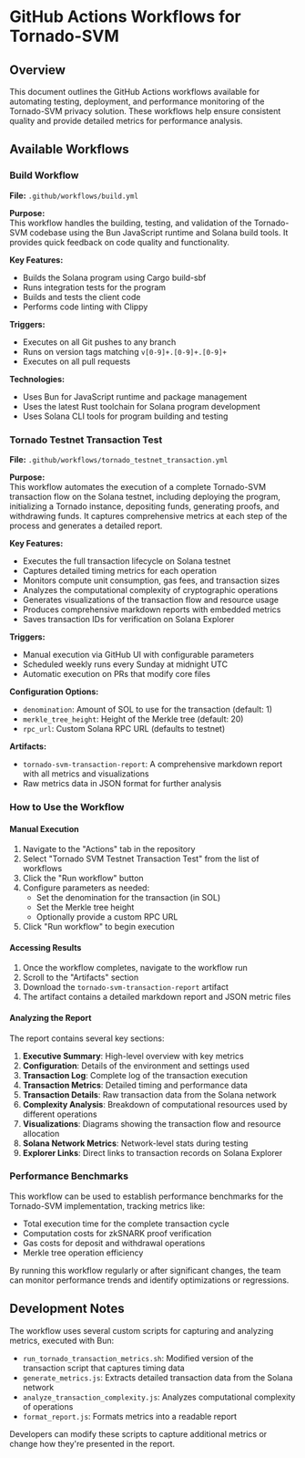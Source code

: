 # GitHub Actions Workflows for Tornado-SVM

## Overview

This document outlines the GitHub Actions workflows available for automating testing, deployment, and performance monitoring of the Tornado-SVM privacy solution. These workflows help ensure consistent quality and provide detailed metrics for performance analysis.

## Available Workflows

### Build Workflow

**File:** `.github/workflows/build.yml`

**Purpose:**  
This workflow handles the building, testing, and validation of the Tornado-SVM codebase using the Bun JavaScript runtime and Solana build tools. It provides quick feedback on code quality and functionality.

**Key Features:**
- Builds the Solana program using Cargo build-sbf
- Runs integration tests for the program
- Builds and tests the client code
- Performs code linting with Clippy

**Triggers:**
- Executes on all Git pushes to any branch
- Runs on version tags matching `v[0-9]+.[0-9]+.[0-9]+`
- Executes on all pull requests

**Technologies:**
- Uses Bun for JavaScript runtime and package management
- Uses the latest Rust toolchain for Solana program development
- Uses Solana CLI tools for program building and testing

### Tornado Testnet Transaction Test

**File:** `.github/workflows/tornado_testnet_transaction.yml`

**Purpose:**  
This workflow automates the execution of a complete Tornado-SVM transaction flow on the Solana testnet, including deploying the program, initializing a Tornado instance, depositing funds, generating proofs, and withdrawing funds. It captures comprehensive metrics at each step of the process and generates a detailed report.

**Key Features:**
- Executes the full transaction lifecycle on Solana testnet
- Captures detailed timing metrics for each operation
- Monitors compute unit consumption, gas fees, and transaction sizes
- Analyzes the computational complexity of cryptographic operations
- Generates visualizations of the transaction flow and resource usage
- Produces comprehensive markdown reports with embedded metrics
- Saves transaction IDs for verification on Solana Explorer

**Triggers:**
- Manual execution via GitHub UI with configurable parameters
- Scheduled weekly runs every Sunday at midnight UTC
- Automatic execution on PRs that modify core files

**Configuration Options:**
- `denomination`: Amount of SOL to use for the transaction (default: 1)
- `merkle_tree_height`: Height of the Merkle tree (default: 20)
- `rpc_url`: Custom Solana RPC URL (defaults to testnet)

**Artifacts:**
- `tornado-svm-transaction-report`: A comprehensive markdown report with all metrics and visualizations
- Raw metrics data in JSON format for further analysis

### How to Use the Workflow

#### Manual Execution

1. Navigate to the "Actions" tab in the repository
2. Select "Tornado SVM Testnet Transaction Test" from the list of workflows
3. Click the "Run workflow" button
4. Configure parameters as needed:
   - Set the denomination for the transaction (in SOL)
   - Set the Merkle tree height
   - Optionally provide a custom RPC URL
5. Click "Run workflow" to begin execution

#### Accessing Results

1. Once the workflow completes, navigate to the workflow run
2. Scroll to the "Artifacts" section
3. Download the `tornado-svm-transaction-report` artifact
4. The artifact contains a detailed markdown report and JSON metric files

#### Analyzing the Report

The report contains several key sections:

1. **Executive Summary**: High-level overview with key metrics
2. **Configuration**: Details of the environment and settings used
3. **Transaction Log**: Complete log of the transaction execution
4. **Transaction Metrics**: Detailed timing and performance data
5. **Transaction Details**: Raw transaction data from the Solana network
6. **Complexity Analysis**: Breakdown of computational resources used by different operations
7. **Visualizations**: Diagrams showing the transaction flow and resource allocation
8. **Solana Network Metrics**: Network-level stats during testing
9. **Explorer Links**: Direct links to transaction records on Solana Explorer

### Performance Benchmarks

This workflow can be used to establish performance benchmarks for the Tornado-SVM implementation, tracking metrics like:

- Total execution time for the complete transaction cycle
- Computation costs for zkSNARK proof verification
- Gas costs for deposit and withdrawal operations
- Merkle tree operation efficiency

By running this workflow regularly or after significant changes, the team can monitor performance trends and identify optimizations or regressions.

## Development Notes

The workflow uses several custom scripts for capturing and analyzing metrics, executed with Bun:

- `run_tornado_transaction_metrics.sh`: Modified version of the transaction script that captures timing data
- `generate_metrics.js`: Extracts detailed transaction data from the Solana network
- `analyze_transaction_complexity.js`: Analyzes computational complexity of operations
- `format_report.js`: Formats metrics into a readable report

Developers can modify these scripts to capture additional metrics or change how they're presented in the report.
